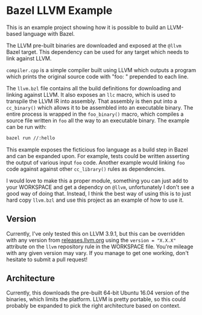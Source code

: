 # Bazel LLVM Example

This is an example project showing how it is possible to build an LLVM-based language with Bazel.

The LLVM pre-built binaries are downloaded and exposed at the `@llvm` Bazel target. This dependency can be used for any target which needs to link against LLVM.

`compiler.cpp` is a simple compiler built using LLVM which outputs a program which prints the original source code with "foo: " prepended to each line.

The `llvm.bzl` file contains all the build definitions for downloading and linking against LLVM. It also exposes an `llc` macro, which is used to transpile the LLVM IR into assembly. That assembly is then put into a `cc_binary()` which allows it to be assembled into an executable binary. The entire process is wrapped in the `foo_binary()` macro, which compiles a source file written in `foo` all the way to an executable binary. The example can be run with:

```sh
bazel run //:hello
```

This example exposes the ficticious foo language as a build step in Bazel and can be expanded upon. For example, tests could be written asserting the output of various input `foo` code. Another example would linking `foo` code against against other `cc_library()` rules as dependencies.

I would love to make this a proper module, something you can just add to your WORKSPACE and get a dependcy on `@llvm`, unfortunately I don't see a good way of doing that. Instead, I think the best way of using this is to just hard copy `llvm.bzl` and use this project as an example of how to use it.

## Version

Currently, I've only tested this on LLVM 3.9.1, but this can be overridden with any version from [releases.llvm.org](https://releases.llvm.org) using the `version = "X.X.X"` attribute on the `llvm` repository rule in the WORKSPACE file. You're mileage with any given version may vary. If you manage to get one working, don't hesitate to submit a pull request!

## Architecture

Currently, this downloads the pre-built 64-bit Ubuntu 16.04 version of the binaries, which limits the platform. LLVM is pretty portable, so this could probably be expanded to pick the right architecture based on context.
